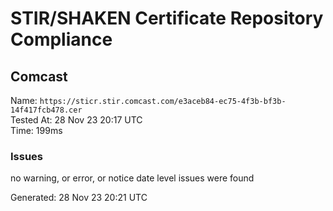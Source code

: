 # STIR/SHAKEN Certificate Repository Compliance

## Comcast

Name: `https://sticr.stir.comcast.com/e3aceb84-ec75-4f3b-bf3b-14f417fcb478.cer`\
Tested At: 28 Nov 23 20:17 UTC\
Time: 199ms

### Issues

no warning, or error, or notice date level issues were found

Generated: 28 Nov 23 20:21 UTC
